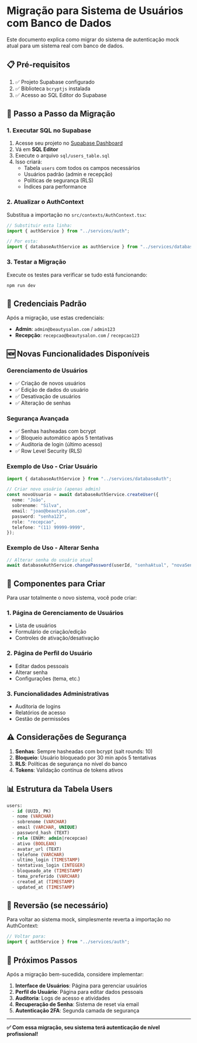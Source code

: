 # Migração para Sistema de Usuários com Banco de Dados

Este documento explica como migrar do sistema de autenticação mock atual para um sistema real com banco de dados.

## 📋 Pré-requisitos

1. ✅ Projeto Supabase configurado
2. ✅ Biblioteca `bcryptjs` instalada
3. ✅ Acesso ao SQL Editor do Supabase

## 🚀 Passo a Passo da Migração

### 1. Executar SQL no Supabase

1. Acesse seu projeto no [Supabase Dashboard](https://supabase.com/dashboard)
2. Vá em **SQL Editor**
3. Execute o arquivo `sql/users_table.sql`
4. Isso criará:
   - Tabela `users` com todos os campos necessários
   - Usuários padrão (admin e recepção)
   - Políticas de segurança (RLS)
   - Índices para performance

### 2. Atualizar o AuthContext

Substitua a importação no `src/contexts/AuthContext.tsx`:

```typescript
// Substituir esta linha:
import { authService } from "../services/auth";

// Por esta:
import { databaseAuthService as authService } from "../services/databaseAuth";
```

### 3. Testar a Migração

Execute os testes para verificar se tudo está funcionando:

```bash
npm run dev
```

## 🔐 Credenciais Padrão

Após a migração, use estas credenciais:

- **Admin**: `admin@beautysalon.com` / `admin123`
- **Recepção**: `recepcao@beautysalon.com` / `recepcao123`

## 🆕 Novas Funcionalidades Disponíveis

### Gerenciamento de Usuários

- ✅ Criação de novos usuários
- ✅ Edição de dados do usuário
- ✅ Desativação de usuários
- ✅ Alteração de senhas

### Segurança Avançada

- ✅ Senhas hasheadas com bcrypt
- ✅ Bloqueio automático após 5 tentativas
- ✅ Auditoria de login (último acesso)
- ✅ Row Level Security (RLS)

### Exemplo de Uso - Criar Usuário

```typescript
import { databaseAuthService } from "../services/databaseAuth";

// Criar novo usuário (apenas admin)
const novoUsuario = await databaseAuthService.createUser({
  nome: "João",
  sobrenome: "Silva",
  email: "joao@beautysalon.com",
  password: "senha123",
  role: "recepcao",
  telefone: "(11) 99999-9999",
});
```

### Exemplo de Uso - Alterar Senha

```typescript
// Alterar senha do usuário atual
await databaseAuthService.changePassword(userId, "senhaAtual", "novaSenha123");
```

## 🔧 Componentes para Criar

Para usar totalmente o novo sistema, você pode criar:

### 1. Página de Gerenciamento de Usuários

- Lista de usuários
- Formulário de criação/edição
- Controles de ativação/desativação

### 2. Página de Perfil do Usuário

- Editar dados pessoais
- Alterar senha
- Configurações (tema, etc.)

### 3. Funcionalidades Administrativas

- Auditoria de logins
- Relatórios de acesso
- Gestão de permissões

## ⚠️ Considerações de Segurança

1. **Senhas**: Sempre hasheadas com bcrypt (salt rounds: 10)
2. **Bloqueio**: Usuário bloqueado por 30 min após 5 tentativas
3. **RLS**: Políticas de segurança no nível do banco
4. **Tokens**: Validação contínua de tokens ativos

## 📊 Estrutura da Tabela Users

```sql
users:
  - id (UUID, PK)
  - nome (VARCHAR)
  - sobrenome (VARCHAR)
  - email (VARCHAR, UNIQUE)
  - password_hash (TEXT)
  - role (ENUM: admin|recepcao)
  - ativo (BOOLEAN)
  - avatar_url (TEXT)
  - telefone (VARCHAR)
  - ultimo_login (TIMESTAMP)
  - tentativas_login (INTEGER)
  - bloqueado_ate (TIMESTAMP)
  - tema_preferido (VARCHAR)
  - created_at (TIMESTAMP)
  - updated_at (TIMESTAMP)
```

## 🔄 Reversão (se necessário)

Para voltar ao sistema mock, simplesmente reverta a importação no AuthContext:

```typescript
// Voltar para:
import { authService } from "../services/auth";
```

## 🎯 Próximos Passos

Após a migração bem-sucedida, considere implementar:

1. **Interface de Usuários**: Página para gerenciar usuários
2. **Perfil do Usuário**: Página para editar dados pessoais
3. **Auditoria**: Logs de acesso e atividades
4. **Recuperação de Senha**: Sistema de reset via email
5. **Autenticação 2FA**: Segunda camada de segurança

---

**✅ Com essa migração, seu sistema terá autenticação de nível profissional!**
